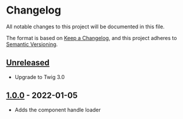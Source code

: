 # Changelog

All notable changes to this project will be documented in this file.

The format is based on [Keep a Changelog](https://keepachangelog.com/en/1.0.0/),
and this project adheres to [Semantic Versioning](https://semver.org/spec/v2.0.0.html).

## [Unreleased]

* Upgrade to Twig 3.0

## [1.0.0] - 2022-01-05

* Adds the component handle loader

[Unreleased]: https://github.com/gglnx/twig-component-handle-loader/compare/v1.0.0...HEAD
[1.0.0]: https://github.com/gglnx/twig-component-handle-loader/releases/tag/v1.0.0
